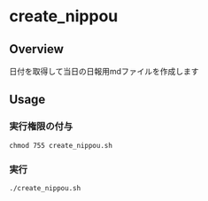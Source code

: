 create_nippou
====

## Overview
日付を取得して当日の日報用mdファイルを作成します

## Usage
### 実行権限の付与
```
chmod 755 create_nippou.sh
```

### 実行
```
./create_nippou.sh
```
